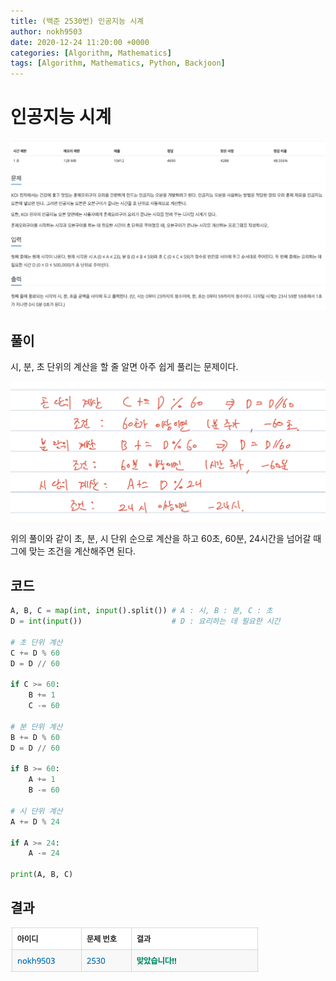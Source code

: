 ```yaml
---
title: (백준 2530번) 인공지능 시계 
author: nokh9503
date: 2020-12-24 11:20:00 +0000
categories: [Algorithm, Mathematics]
tags: [Algorithm, Mathematics, Python, Backjoon]
---
```


# 인공지능 시계

![backjoon_math(2530)](/assets/img/algorithm/backjoon/math/backjoon_math(2530).png)

## 풀이

시, 분, 초 단위의 계산을 할 줄 알면 아주 쉽게 풀리는 문제이다.

![backjoon_math(2530)_sol](/assets/img/algorithm/backjoon/math/backjoon_math(2530)_sol.png)

위의 풀이와 같이 초, 분, 시 단위 순으로 계산을 하고 60초, 60분, 24시간을 넘어갈 때 그에 맞는 조건을 계산해주면 된다.

## 코드

```python
A, B, C = map(int, input().split()) # A : 시, B : 분, C : 초
D = int(input())                    # D : 요리하는 데 필요한 시간

# 초 단위 계산
C += D % 60
D = D // 60

if C >= 60:
    B += 1
    C -= 60

# 분 단위 계산
B += D % 60
D = D // 60

if B >= 60:
    A += 1
    B -= 60

# 시 단위 계산
A += D % 24

if A >= 24:
    A -= 24

print(A, B, C)
```

## 결과

![backjoon_math(2530)_res](/assets/img/algorithm/backjoon/math/backjoon_math(2530)_res.png)

